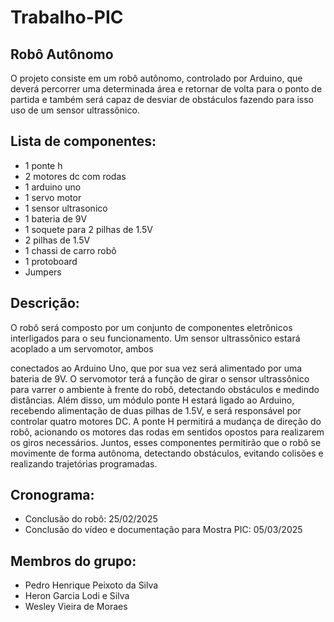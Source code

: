 # Trabalho-PIC
## Robô Autônomo
O projeto consiste em um robô autônomo, controlado por Arduino, que
deverá percorrer uma determinada área e retornar de volta para o ponto de partida e
também será capaz de desviar de obstáculos fazendo para isso uso de um sensor
ultrassônico.
## Lista de componentes:
- 1 ponte h
- 2 motores dc com rodas
- 1 arduino uno
- 1 servo motor
- 1 sensor ultrasonico
- 1 bateria de 9V
- 1 soquete para 2 pilhas de 1.5V
- 2 pilhas de 1.5V
- 1 chassi de carro robô
- 1 protoboard
- Jumpers

## Descrição:
O robô será composto por um conjunto de componentes eletrônicos interligados para o
seu funcionamento. Um sensor ultrassônico estará acoplado a um servomotor, ambos

conectados ao Arduino Uno, que por sua vez será alimentado por uma bateria de 9V.
O servomotor terá a função de girar o sensor ultrassônico para varrer o ambiente à
frente do robô, detectando obstáculos e medindo distâncias. Além disso, um módulo
ponte H estará ligado ao Arduino, recebendo alimentação de duas pilhas de 1.5V, e
será responsável por controlar quatro motores DC. A ponte H permitirá a mudança de
direção do robô, acionando os motores das rodas em sentidos opostos para
realizarem os giros necessários. Juntos, esses componentes permitirão que o robô se
movimente de forma autônoma, detectando obstáculos, evitando colisões e realizando
trajetórias programadas.

## Cronograma:
- Conclusão do robô: 25/02/2025
- Conclusão do vídeo e documentação para Mostra PIC: 05/03/2025

## Membros do grupo:
- Pedro Henrique Peixoto da Silva
- Heron Garcia Lodi e Silva
- Wesley Vieira de Moraes
